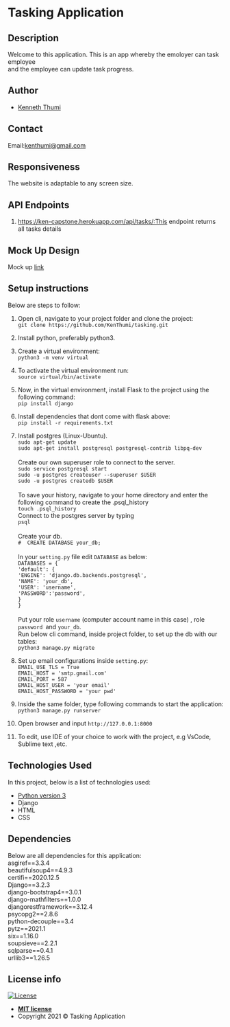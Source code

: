 # Tasking Application


## Description
Welcome to this application. This is an app whereby the emoloyer can task employee  
and the employee can update task progress.

## Author
- [Kenneth Thumi](https://github.com/KenThumi)

## Contact
Email:kenthumi@gmail.com

## Responsiveness
The website is adaptable to any screen size.

## API Endpoints
1. https://ken-capstone.herokuapp.com/api/tasks/:This endpoint returns all tasks details

## Mock Up Design
Mock up [link](https://www.figma.com/file/ukZI7jUQzfQIzQjFHViQMu/Capstone?node-id=0%3A1)


## Setup instructions
Below are steps to follow:
1. Open cli, navigate to your project folder and clone the project: <br/>
         `git clone https://github.com/KenThumi/tasking.git`
2. Install python, preferably python3.
3. Create a virtual environment: <br/>
         `python3 -m venv virtual`
4. To activate the virtual environment run:<br/>
         `source virtual/bin/activate`
5. Now, in the virtual environment, install Flask to the project using the following command:<br/>
         `pip install django`
6. Install dependencies that dont come with flask above:<br/>
         `pip install -r requirements.txt` 
7. Install postgres (Linux-Ubuntu).  
        `sudo apt-get update` <br/>
        `sudo apt-get install postgresql postgresql-contrib libpq-dev` <br>  
 Create our own superuser role to connect to the server. <br>
        `sudo service postgresql start` <br>
        `sudo -u postgres createuser --superuser $USER` <br>
        `sudo -u postgres createdb $USER` <br>  
 To save your history, navigate to your home directory and enter the following command to create the .psql_history  <br>
        `touch .psql_history`  <br>
 Connect to the postgres server by typing <br>
        `psql` <br>  
 Create your db. <br>
        `#  CREATE DATABASE your_db;` <br>  
 In your `setting.py` file edit `DATABASE` as below:<br>
            `DATABASES = {`   
                        `'default': {`  
                            `'ENGINE': 'django.db.backends.postgresql',`  
                            `'NAME': 'your_db',`  
                            `'USER': 'username',`  
                            `'PASSWORD':'password',`  
                        `}`  
                    `}`
        <br>  
 Put your role `username` (computer account name in this case) , role `password `and `your_db`.  
 Run below cli command, inside project folder, to set up the db with our tables: <br/>
            `python3 manage.py migrate`  
8. Set up email configurations inside `setting.py`:   
                `EMAIL_USE_TLS = True`  
                `EMAIL_HOST = 'smtp.gmail.com'`  
                `EMAIL_PORT = 587`  
                `EMAIL_HOST_USER = 'your email'`  
                `EMAIL_HOST_PASSWORD = 'your pwd' `  
    

9. Inside the same folder,  type following commands to start the application:<br/>
            `python3 manage.py runserver`  
10. Open browser and input `http://127.0.0.1:8000`
11. To edit, use IDE of your choice to work with the project, e.g VsCode, Sublime text ,etc.

## Technologies Used
In this project, below is a list of technologies used:
- [Python version 3](https://www.python.org/)
- Django
- HTML
- CSS

## Dependencies
Below are all dependencies for this application: <br>
asgiref==3.3.4  
beautifulsoup4==4.9.3  
certifi==2020.12.5  
Django==3.2.3  
django-bootstrap4==3.0.1  
django-mathfilters==1.0.0  
djangorestframework==3.12.4  
psycopg2==2.8.6  
python-decouple==3.4  
pytz==2021.1  
six==1.16.0  
soupsieve==2.2.1  
sqlparse==0.4.1  
urllib3==1.26.5  

## License info
[![License](http://img.shields.io/:license-mit-blue.svg?style=flat-square)](http://badges.mit-license.org)

- **[MIT license](http://opensource.org/licenses/mit-license.php)**
- Copyright 2021 © Tasking Application
